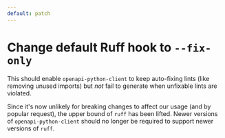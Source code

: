 ```yaml
---
default: patch
---
```


# Change default Ruff hook to `--fix-only`

This should enable `openapi-python-client` to keep auto-fixing lints (like removing unused imports) but _not_ fail to 
generate when unfixable lints are violated.

Since it's now unlikely for breaking changes to affect our usage (and by popular request), the upper bound of `ruff` 
has been lifted. Newer versions of `openapi-python-client` should no longer be required to support newer versions of `ruff`.
